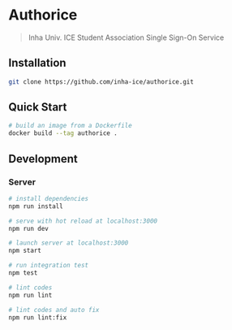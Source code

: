 # Authorice

> Inha Univ. ICE Student Association Single Sign-On Service

## Installation

```bash
git clone https://github.com/inha-ice/authorice.git
```

## Quick Start

```bash
# build an image from a Dockerfile
docker build --tag authorice .
```

## Development

### Server

```bash
# install dependencies
npm run install

# serve with hot reload at localhost:3000
npm run dev

# launch server at localhost:3000
npm start

# run integration test
npm test

# lint codes
npm run lint

# lint codes and auto fix
npm run lint:fix
```
